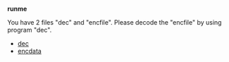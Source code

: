 **runme**

You have 2 files "dec" and "encfile".
Please decode the "encfile" by using program "dec".

* [dec](
https://score-quals.seccon.jp/files/dec_420c19421ceed5ec2077b8ce3ab4f158fd259fc7
)
* [encdata](
https://score-quals.seccon.jp/files/encdata_7c2e74fe64913470794a1b0e1c62e83409da1a3a
)

